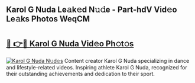 ## Karol G Nuda Le𝚊k𝚎d N𝚞𝚍e - Part-hdV Vid𝚎o Le𝚊ks Photos WeqCM

# <h2><a href="http://fbg4q1.evod.top/?m=Karol+G+Nuda">🔗 👉🔴 Karol G Nuda Vid𝚎o Ph𝚘t𝚘s</a></h2>

[![Karol G Nuda N𝚞d𝚎s](https://i.imgur.com/8V9OHl7.gif)](http://fbg4q1.evod.top/?m=Karol+G+Nuda)
Content creator Karol G Nuda specializing in dance and lifestyle-related videos. Inspiring athlete Karol G Nuda, recognized for their outstanding achievements and dedication to their sport. 
